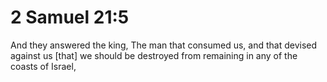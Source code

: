 # 2 Samuel 21:5

And they answered the king, The man that consumed us, and that devised against us [that] we should be destroyed from remaining in any of the coasts of Israel,